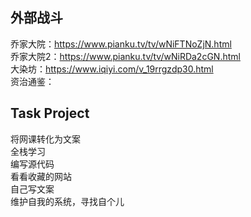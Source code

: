 ## 外部战斗   

乔家大院：https://www.pianku.tv/tv/wNiFTNoZjN.html     
乔家大院2：https://www.pianku.tv/tv/wNiRDa2cGN.html    
大染坊：https://www.iqiyi.com/v_19rrgzdp30.html     
资治通鉴：    

## Task Project   
将网课转化为文案  
全栈学习   
编写源代码   
看看收藏的网站   
自己写文案   
维护自我的系统，寻找自个儿    

